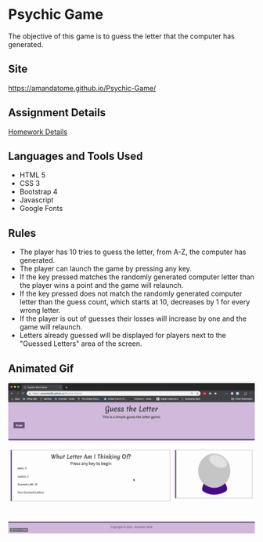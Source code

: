 # Psychic Game
The objective of this game is to guess the letter that the computer has generated. 

## Site
https://amandatome.github.io/Psychic-Game/

## Assignment Details
[Homework Details](homework-instructions.md)

## Languages and Tools Used
* HTML 5
* CSS 3
* Bootstrap 4
* Javascript
* Google Fonts

## Rules
* The player has 10 tries to guess the letter, from A-Z,  the computer has generated.
* The player can launch the game by pressing any key.
* If the key pressed matches the randomly generated computer letter than the player wins a point and the game will relaunch.
* If the key pressed does not match the randomly generated computer letter than the guess count, which starts at 10, decreases by 1 for every wrong letter.
* If the player is out of guesses their losses will increase by one and the game will relaunch.
* Letters already guessed will be displayed for players next to the "Guessed Letters" area of the screen.

## Animated Gif
![Psychic Game Demo](psychic_game.gif)

